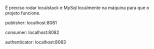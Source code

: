 É preciso rodar localstack e MySql localmente na máquina para que o projeto funcione.

publisher: localhost:8081

consumer: localhost:8082

authenticator: localhost:8083
